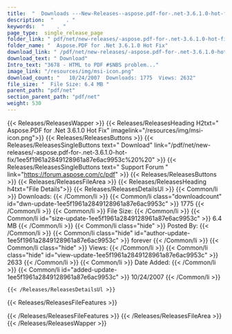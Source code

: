 ```yaml
---
title:  "  Downloads ---New-Releases--aspose.pdf-for-.net-3.6.1.0-hot-fix . " 
description:  "    . " 
keywords:  "    . " 
page_type:  single_release_page
folder_link: " pdf/net/new-releases/-aspose.pdf-for-.net-3.6.1.0-hot-fix/"
folder_name: "  Aspose.PDF for .Net 3.6.1.0 Hot Fix"
download_link: " /pdf/net/new-releases/-aspose.pdf-for-.net-3.6.1.0-hot-fix/1ee5f1961a2849128961a87e6ac9953c"
download_text: " Download"
Intro_text: "3678 - HTML to PDF #$NBS problem..."
image_link: "/resources/img/msi-icon.png"
download_count: "   10/24/2007  Downloads: 1775  Views: 2632"
file_size: "  File Size: 6.4 MB "
parent_path: "pdf/net"
section_parent_path: "pdf/net"
weight: 530
---
```


{{< Releases/ReleasesWapper >}}
  {{< Releases/ReleasesHeading H2txt="  Aspose.PDF for .Net 3.6.1.0 Hot Fix" imagelink="/resources/img/msi-icon.png">}}
  {{< Releases/ReleasesButtons >}}
    {{< Releases/ReleasesSingleButtons text=" Download" link="/pdf/net/new-releases/-aspose.pdf-for-.net-3.6.1.0-hot-fix/1ee5f1961a2849128961a87e6ac9953c%20%20" >}}
    {{< Releases/ReleasesSingleButtons text=" Support Forum " link="https://forum.aspose.com/c/pdf" >}}
  {{< Releases/ReleasesButtons >}}
  {{< Releases/ReleasesFileArea >}}
    {{< Releases/ReleasesHeading h4txt="File Details">}}
    {{< Releases/ReleasesDetailsUl >}}
            {{< Common/li  >}} Downloads: {{< /Common/li >}} 
      {{< Common/li class="downloadcount" id="dwn-update-1ee5f1961a2849128961a87e6ac9953c" >}} 1775 {{< /Common/li >}} 
      {{< Common/li  >}} File Size: {{< /Common/li >}} 
      {{< Common/li id="size-update-1ee5f1961a2849128961a87e6ac9953c" >}} 6.4 MB {{< /Common/li >}} 
      {{< Common/li  class="hide" >}} Posted By: {{< /Common/li >}} 
      {{< Common/li class="hide" id="author-update-1ee5f1961a2849128961a87e6ac9953c" >}} forever {{< /Common/li >}} 
      {{< Common/li class="hide"  >}} Views: {{< /Common/li >}} 
      {{< Common/li class="hide" id="view-update-1ee5f1961a2849128961a87e6ac9953c" >}} 2633 {{< /Common/li >}} 
      {{< Common/li  >}} Date Added: {{< /Common/li >}} 
      {{< Common/li id="added-update-1ee5f1961a2849128961a87e6ac9953c" >}} 10/24/2007 {{< /Common/li >}} 

    {{< /Releases/ReleasesDetailsUl >}}

  {{< Releases/ReleasesFileFeatures >}}
      
  {{< /Releases/ReleasesFileFeatures >}}
 {{< /Releases/ReleasesFileArea >}}
{{< /Releases/ReleasesWapper >}}



